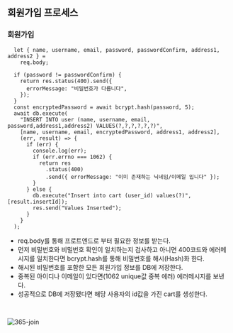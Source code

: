 ## 회원가입 프로세스

### 회원가입

```
  let { name, username, email, password, passwordConfirm, address1, address2 } =
    req.body;

  if (password != passwordConfirm) {
    return res.status(400).send({
      errorMessage: "비밀번호가 다릅니다",
    });
  }
  const encryptedPassword = await bcrypt.hash(password, 5);
  await db.execute(
    "INSERT INTO user (name, username, email, password,address1,address2) VALUES(?,?,?,?,?,?)",
    [name, username, email, encryptedPassword, address1, address2],
    (err, result) => {
      if (err) {
        console.log(err);
        if (err.errno === 1062) {
          return res
            .status(400)
            .send({ errorMessage: "이미 존재하는 닉네임/이메일 입니다" });
        }
      } else {
        db.execute("Insert into cart (user_id) values(?)", [result.insertId]);
        res.send("Values Inserted");
      }
    }
  );
```

- req.body를 통해 프로트엔드로 부터 필요한 정보를 받는다.
- 먼저 비밀번호와 비밀번호 확인이 일치하는지 검사하고 아니면 400코드와 에러메시지를 일치한다면 bcrypt.hash를 통해 비밀번호를 해시(Hash)화 한다.
- 해시된 비밀번호를 포함한 모든 회원가입 정보를 DB에 저장한다.
- 중복된 아이디나 이메일이 있다면(1062 unique값 중복 에러) 에러메시지를 보낸다.
- 성공적으로 DB에 저장됐다면 해당 사용자의 id값을 가진 cart를 생성한다.

<br />

![365-join](https://user-images.githubusercontent.com/79352105/136034462-59762dbf-c661-43bb-adbf-6be83ace1dfc.gif)
